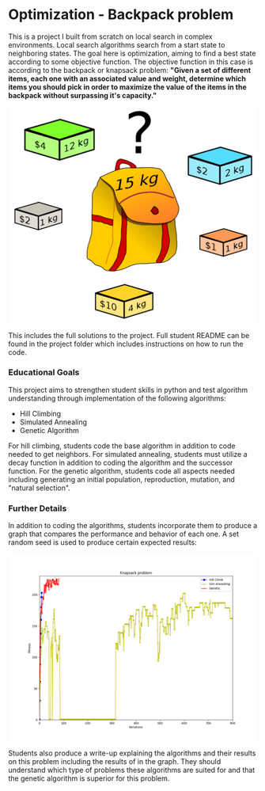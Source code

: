 # Optimization - Backpack problem

This is a project I built from scratch on local search in complex environments. Local search algorithms search from a start state to neighboring states. The goal here is optimization, aiming to find a best state according to some objective function. The objective function in this case is according to the backpack or knapsack problem: **"Given a set of different items, each one with an associated value and weight, determine which items you should pick in order to maximize the value of the items in the backpack without surpassing it's capacity."**

![backpack problem](https://github.com/cbeveridge00/Connor_Portfolio/blob/main/backpack/Optimization/knapsack.png?raw=true)

This includes the full solutions to the project. Full student README can be found in the project folder which includes instructions on how to run the code.

### Educational Goals

This project aims to strengthen student skills in python and test algorithm understanding through implementation of the following algorithms:

 - Hill Climbing
 - Simulated Annealing
 - Genetic Algorithm

For hill climbing, students code the base algorithm in addition to code needed to get neighbors. For simulated annealing, students must utilize a decay function in addition to coding the algorithm and the successor function. For the genetic algorithm, students code all aspects needed including generating an initial population, reproduction, mutation, and "natural selection".


### Further Details


In addition to coding the algorithms, students incorporate them to produce a graph that compares the performance and behavior of each one. A set random seed is used to produce certain expected results:

![backpack graph](https://github.com/cbeveridge00/Connor_Portfolio/blob/main/backpack/Optimization/Knapsack_graph.png?raw=true)

Students also produce a write-up explaining the algorithms and their results on this problem including the results of in the graph. They should understand which type of problems these algorithms are suited for and that the genetic algorithm is superior for this problem.
